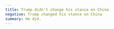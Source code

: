 ```yaml
---
title: Trump didn't change his stance on China
negative: Trump changed his stance on China
summary: He did.
---
```

